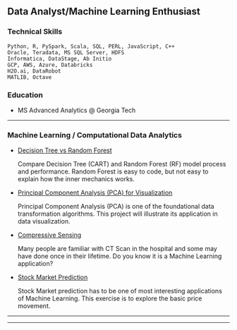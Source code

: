## Data Analyst/Machine Learning Enthusiast

### Technical Skills
    Python, R, PySpark, Scala, SQL, PERL, JavaScript, C++
    Oracle, Teradata, MS SQL Server, HDFS
    Informatica, DataStage, Ab Initio
    GCP, AWS, Azure, Databricks
    H2O.ai, DataRobot
    MATLIB, Octave

### Education

- MS Advanced Analytics  @  Georgia Tech

---

### Machine Learning / Computational Data Analytics

- [Decision Tree vs Random Forest](Email_Spam.pdf)

  Compare Decision Tree (CART) and Random Forest (RF) model process and performance. Random Forest is easy to code, but not easy to explain how the inner mechanics works.
  
- [Principal Component Analysis (PCA) for Visualization](PCA_visualization.pdf)

  Principal Component Analysis (PCA) is one of the foundational data transformation algorithms. This project will illustrate its application in data visualization.

- [Compressive Sensing](Compressive_Sensing.pdf)

  Many people are familiar with CT Scan in the hospital and some may have done once in their lifetime. Do you know it is a Machine Learning application?
  
- [Stock Market Prediction](stock_market_prediction.pdf)

  Stock Market prediction has to be one of most interesting applications of Machine Learning. This exercise is to explore the basic price movement. 

---




---

